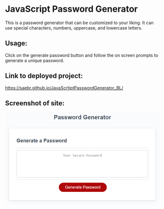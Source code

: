 # JavaScript Password Generator

This is a password generator that can be customized to your liking. It can use special characters, numbers, uppercase, and lowercase letters.



## Usage:
Click on the generate password button and follow the on screen prompts to generate a unique password.



## Link to deployed project:
https://saebr.github.io/JavaScrtiptPasswordGenerator_BL/

## Screenshot of site:
![image](./assets/images/03-javascript-homework-demo.png)

